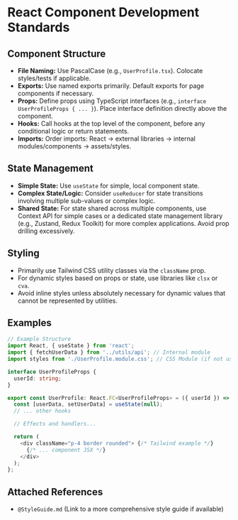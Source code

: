 # React Component Development Standards

## Component Structure

- **File Naming:** Use PascalCase (e.g., `UserProfile.tsx`). Colocate styles/tests if applicable.
- **Exports:** Use named exports primarily. Default exports for page components if necessary.
- **Props:** Define props using TypeScript interfaces (e.g., `interface UserProfileProps { ... }`). Place interface definition directly above the component.
- **Hooks:** Call hooks at the top level of the component, before any conditional logic or return statements.
- **Imports:** Order imports: React -> external libraries -> internal modules/components -> assets/styles.

## State Management

- **Simple State:** Use `useState` for simple, local component state.
- **Complex State/Logic:** Consider `useReducer` for state transitions involving multiple sub-values or complex logic.
- **Shared State:** For state shared across multiple components, use Context API for simple cases or a dedicated state management library (e.g., Zustand, Redux Toolkit) for more complex applications. Avoid prop drilling excessively.

## Styling

- Primarily use Tailwind CSS utility classes via the `className` prop.
- For dynamic styles based on props or state, use libraries like `clsx` or `cva`.
- Avoid inline styles unless absolutely necessary for dynamic values that cannot be represented by utilities.

## Examples

```typescript
// Example Structure
import React, { useState } from 'react';
import { fetchUserData } from '../utils/api'; // Internal module
import styles from './UserProfile.module.css'; // CSS Module (if not using Tailwind exclusively)

interface UserProfileProps {
  userId: string;
}

export const UserProfile: React.FC<UserProfileProps> = ({ userId }) => {
  const [userData, setUserData] = useState(null);
  // ... other hooks

  // Effects and handlers...

  return (
    <div className="p-4 border rounded"> {/* Tailwind example */}
      {/* ... component JSX */}
    </div>
  );
};
```

## Attached References
- `@StyleGuide.md` (Link to a more comprehensive style guide if available)

